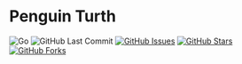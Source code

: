 # Penguin Turth

![Go](https://img.shields.io/badge/Go-1.14-blue.svg?logo=go&longCache=true&logoColor=white&colorB=88C0D0&style=flat-square&colorA=4c566a)
![GitHub Last Commit](https://img.shields.io/github/last-commit/google/skia.svg?style=flat-square&colorA=4c566a&colorB=a3be8c)
[![GitHub Issues](https://img.shields.io/github/issues/toddbirchard/penguintruth.svg?style=flat-square&colorA=4c566a&colorB=ebcb8b)](https://github.com/toddbirchard/penguintruth/issues)
[![GitHub Stars](https://img.shields.io/github/stars/toddbirchard/penguintruth.svg?style=flat-square&colorB=ebcb8b&colorA=4c566a)](https://github.com/toddbirchard/penguintruth/stargazers)
[![GitHub Forks](https://img.shields.io/github/forks/toddbirchard/penguintruth.svg?style=flat-square&colorA=4c566a&colorB=ebcb8b)](https://github.com/toddbirchard/penguintruth/network)

